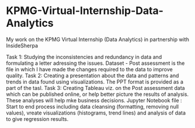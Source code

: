 # KPMG-Virtual-Internship-Data-Analytics
My work on the KPMG Virtual Internship (Data Analytics) in partnership with InsideSherpa

Task 1: Studying the inconsistencies and redundancy in data and formulating a letter adressing the issues. Dataset - Post assessment is the file in which I have made the changes required to the data to improve quality.
Task 2: Creating a presentation about the data and patterns and trends in data found using visualizations. The PPT format is provided as a part of the tasl.
Task 3: Creating Tableau viz. on the Post assessment data which can be published online, or help better picture the results of analysis. These analyses will help mke business decisions. 
Jupyter Notebook file : Start to end process including data cleansing (formatting, removing null values), vreate visualizations (histograms, trend lines) and analysis of data to give regression results. 
